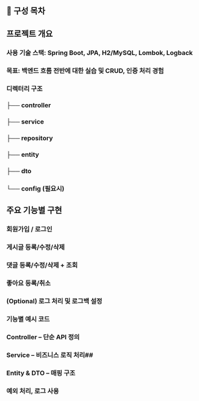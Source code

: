 ## 📑 구성 목차
## 프로젝트 개요

### 사용 기술 스택: Spring Boot, JPA, H2/MySQL, Lombok, Logback

### 목표: 백엔드 흐름 전반에 대한 실습 및 CRUD, 인증 처리 경험

### 디렉터리 구조
### ├── controller
### ├── service
### ├── repository
### ├── entity
### ├── dto
### └── config (필요시)
## 주요 기능별 구현

### 회원가입 / 로그인

### 게시글 등록/수정/삭제

### 댓글 등록/수정/삭제 + 조회

### 좋아요 등록/취소

### (Optional) 로그 처리 및 로그백 설정

### 기능별 예시 코드

### Controller – 단순 API 정의

### Service – 비즈니스 로직 처리## 

### Entity & DTO – 매핑 구조

### 예외 처리, 로그 사용
